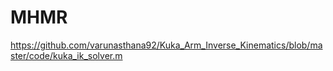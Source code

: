 # MHMR

https://github.com/varunasthana92/Kuka_Arm_Inverse_Kinematics/blob/master/code/kuka_ik_solver.m

